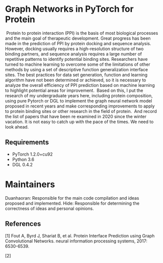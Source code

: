 Graph  Networks in PyTorch for Protein
====

​          Protein to protein interaction (PPI) is the basis of most biological processes and the main goal of therapeutic development. Great progress has been made in the prediction of PPI by protein docking and sequence analysis. However, docking usually requires a high-resolution structure of two binding partners, and sequence analysis requires a large number of repetitive patterns to identify potential binding sites. Researchers have turned to machine learning to overcome some of the limitations of other methods by using a set of descriptive function generalization interface sites. The best practices for data set generation, function and learning algorithm have not been determined or achieved, so it is necessary to analyze the overall efficiency of PPI prediction based on machine learning to highlight potential areas for improvement.
​       Based on this, I put the research of my undergraduate years here, including protein composition, using pure Pytorch or DGL to implement the graph neural network model proposed in recent years and make corresponding improvements to apply to protein binding sites or other research in the field of protein.
​       And record the list of papers that have been re examined in 2020 since the winter vacation. It is not easy to catch up with the pace of the times. We need to look ahead.

## Requirements

  * PyTorch 1.2.0+cu92
  * Python 3.6
  * DGL 0.4.2

# Maintainers

Duanhaoran: Responsible for the main code compilation and ideas proposed and implemented.
Hide: Responsible for determining the correctness of ideas and personal opinions.



## References

[1] Fout A, Byrd J, Shariat B, et al. Protein Interface Prediction using Graph Convolutional Networks. neural information processing systems, 2017: 6530-6539.

[2] 
